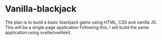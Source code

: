 # Vanilla-blackjack
The plan is to build a basic blackjack game using HTML, CSS and vanilla JS.
This will be a single page application
Following this, I will build the same application using svelte/sveltekit. 